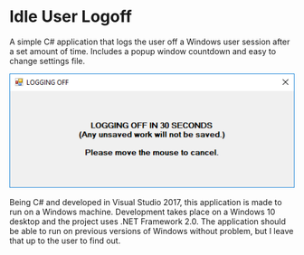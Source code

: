 # Idle User Logoff
A simple C# application that logs the user off a Windows user session after a set amount of time. Includes a popup window countdown and easy to change settings file.

![Popup Window Countdown](PopupWindowCountdownExample.png)

Being C# and developed in Visual Studio 2017, this application is made to run on a Windows machine. Development takes place on a Windows 10 desktop and the project uses .NET Framework 2.0. The application should be able to run on previous versions of Windows without problem, but I leave that up to the user to find out.
